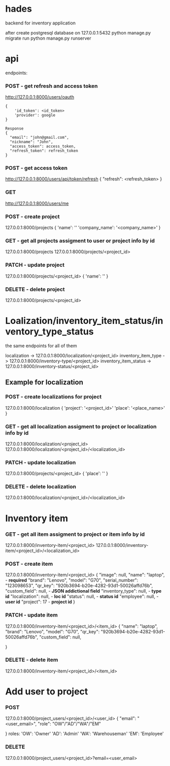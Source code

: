 # hades
backend for inventory application 


after create postgresql database on 127.0.0.1:5432
python manage.py migrate
run python manage.py runserver


# api
endpoints:

### POST  - get refresh and access token
http://127.0.0.1:8000/users/oauth
```
{
    'id_token': <id_token>
    'provider': google
}

```
```
Response
{
  "email": "john@gmail.com",
  "nickname": "John",
  "access_token": access_token,
  "refresh_token": refresh_token
}

```
### POST - get access token 
http://127.0.0.1:8000/users/api/token/refresh
{
    "refresh": <refresh_token>
}

### GET
http://127.0.0.1:8000/users/me



### POST - create project
127.0.0.1:8000/projects
{
    'name': '<project name>'
    'company_name': '<company_name>'
}
### GET - get all projects assigment to user or project info by id
127.0.0.1:8000/projects
127.0.0.1:8000/projects/<project_id>
### PATCH - update project
127.0.0.1:8000/projects/<project_id>
{
    'name': '<new project name>'
}
### DELETE - delete project
127.0.0.1:8000/projects/<project_id>

# Loalization/inventory_item_status/inventory_type_status
the same endpoints for all of them

localization -> 127.0.0.1:8000/localization/<project_id>
inventory_item_type -> 127.0.0.1:8000/inventory-type/<project_id>
inventory_item_status -> 127.0.0.1:8000/inventory-status/<project_id>

## Example for localization
### POST - create localizations for project
127.0.0.1:8000/localization
{
    'project': '<project_id>'
    'place': '<place_name>'
}
### GET - get all localization assigment to project or localization info by id
127.0.0.1:8000/localization/<project_id>
127.0.0.1:8000/localization/<project_id>/<localization_id>
### PATCH - update localization
127.0.0.1:8000/projects/<project_id>
{
    'place': '<new place name>'
}
### DELETE - delete localization
127.0.0.1:8000/localization/<project_id>/<localization_id>


# Inventory item
### GET - get all item assigment to project or item info by id
127.0.0.1:8000/inventory-item/<project_id>
127.0.0.1:8000/inventory-item/<project_id>/<localization_id>

### POST - create item
127.0.0.1:8000/inventory-item/<project_id>
{
    "image": null,
    "name": "laptop", - **required**
    "brand": "Lenovo",
    "model": "G70",
    "serial_number": "123098653",
    "qr_key": "920b3694-b20e-4282-93d1-50026affd76b",
    "custom_field": null, - **JSON addictional field**
    "inventory_type": null, - **type id**
    "localization": null, - **loc id**
    "status": null, - **status id**
    "employee": null, - **user id**
    "project": 17 - **project id**
}

### PATCH - update item
127.0.0.1:8000/inventory-item/<project_id>/<item_id>
{
    "name": "laptop",
    "brand": "Lenovo",
    "model": "G70",
    "qr_key": "920b3694-b20e-4282-93d1-50026affd76b",
    "custom_field": null,

}

### DELETE - delete item
127.0.0.1:8000/inventory-item/<project_id>/<item_id>

# Add user to project

### POST
127.0.0.1:8000/project_users/<project_id>/<user_id>
{
    "email": "<user_email>",
    "role": "OW"/"AD"/"WA"/"EM"

}
roles:
'OW': 'Owner'
'AD': 'Admin'
'WA': 'Warehouseman'
'EM': 'Employee'

### DELETE
127.0.0.1:8000/project_users/<project_id>?email=<user_email>
